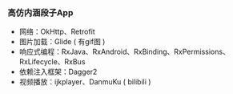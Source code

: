 ### 高仿内涵段子App
- 网络：OkHttp、Retrofit
- 图片加载：Glide ( 有gif图 ) 
- 响应式编程：RxJava、RxAndroid、RxBinding、RxPermissions、RxLifecycle、RxBus
- 依赖注入框架：Dagger2
- 视频播放：ijkplayer、DanmuKu ( bilibili ) 